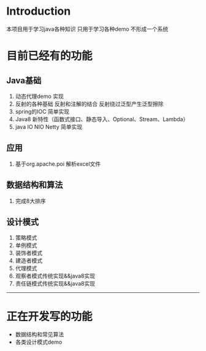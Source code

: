 # Introduction

本项目用于学习java各种知识 只用于学习各种demo 不形成一个系统

# 目前已经有的功能

## Java基础

1. 动态代理demo 实现
2. 反射的各种基础 反射和注解的结合 反射绕过泛型产生泛型擦除
3. spring的IOC 简单实现
4. Java8 新特性（函数式接口、静态导入、Optional、Stream、Lambda）
5. java IO NIO Netty 简单实现 
## 应用
1. 基于org.apache.poi 解析excel文件
## 数据结构和算法

1. 完成8大排序

## 设计模式

1. 策略模式
2. 单例模式
3. 装饰者模式
4. 建造者模式
5. 代理模式
6. 观察者模式传统实现&&java8实现
7. 责任链模式传统实现&&java8实现
---

# 正在开发写的功能

- 数据结构和常见算法 
- 各类设计模式demo

